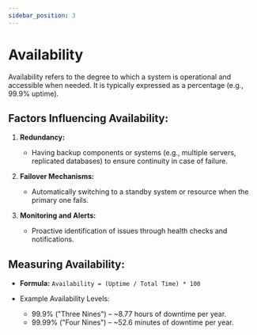 ```yaml
---
sidebar_position: 3
---
```


# Availability

Availability refers to the degree to which a system is operational and accessible when needed. It is typically expressed as a percentage (e.g., 99.9% uptime).

## Factors Influencing Availability:

1. **Redundancy:**

   - Having backup components or systems (e.g., multiple servers, replicated databases) to ensure continuity in case of failure.

2. **Failover Mechanisms:**

   - Automatically switching to a standby system or resource when the primary one fails.

3. **Monitoring and Alerts:**
   - Proactive identification of issues through health checks and notifications.

## Measuring Availability:

- **Formula:** `Availability = (Uptime / Total Time) * 100`

- Example Availability Levels:
  - 99.9% ("Three Nines") – ~8.77 hours of downtime per year.
  - 99.99% ("Four Nines") – ~52.6 minutes of downtime per year.
